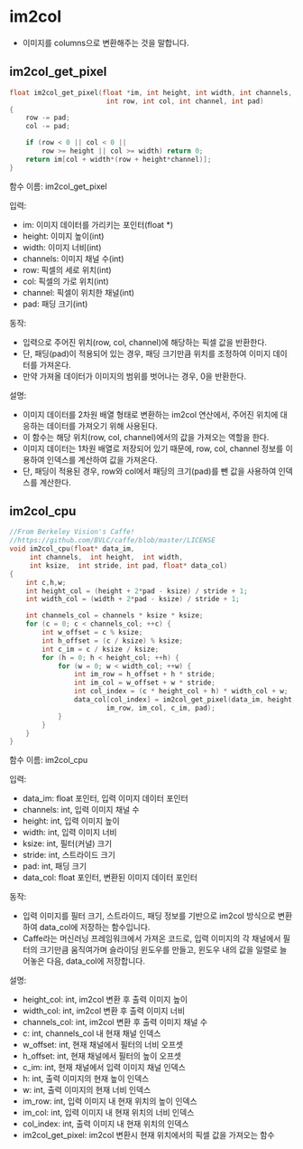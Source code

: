 # im2col

* 이미지를 columns으로 변환해주는 것을 말합니다.

## im2col\_get\_pixel

```c
float im2col_get_pixel(float *im, int height, int width, int channels,
                        int row, int col, int channel, int pad)
{
    row -= pad;
    col -= pad;

    if (row < 0 || col < 0 ||
        row >= height || col >= width) return 0;
    return im[col + width*(row + height*channel)];
}
```

함수 이름: im2col\_get\_pixel

입력:

* im: 이미지 데이터를 가리키는 포인터(float \*)
* height: 이미지 높이(int)
* width: 이미지 너비(int)
* channels: 이미지 채널 수(int)
* row: 픽셀의 세로 위치(int)
* col: 픽셀의 가로 위치(int)
* channel: 픽셀이 위치한 채널(int)
* pad: 패딩 크기(int)

동작:&#x20;

* 입력으로 주어진 위치(row, col, channel)에 해당하는 픽셀 값을 반환한다.&#x20;
* 단, 패딩(pad)이 적용되어 있는 경우, 패딩 크기만큼 위치를 조정하여 이미지 데이터를 가져온다.&#x20;
* 만약 가져올 데이터가 이미지의 범위를 벗어나는 경우, 0을 반환한다.

설명:&#x20;

* 이미지 데이터를 2차원 배열 형태로 변환하는 im2col 연산에서, 주어진 위치에 대응하는 데이터를 가져오기 위해 사용된다.&#x20;
* 이 함수는 해당 위치(row, col, channel)에서의 값을 가져오는 역할을 한다.&#x20;
* 이미지 데이터는 1차원 배열로 저장되어 있기 때문에, row, col, channel 정보를 이용하여 인덱스를 계산하여 값을 가져온다.&#x20;
* 단, 패딩이 적용된 경우, row와 col에서 패딩의 크기(pad)를 뺀 값을 사용하여 인덱스를 계산한다.



## im2col\_cpu

```c
//From Berkeley Vision's Caffe!
//https://github.com/BVLC/caffe/blob/master/LICENSE
void im2col_cpu(float* data_im,
     int channels,  int height,  int width,
     int ksize,  int stride, int pad, float* data_col)
{
    int c,h,w;
    int height_col = (height + 2*pad - ksize) / stride + 1;
    int width_col = (width + 2*pad - ksize) / stride + 1;

    int channels_col = channels * ksize * ksize;
    for (c = 0; c < channels_col; ++c) {
        int w_offset = c % ksize;
        int h_offset = (c / ksize) % ksize;
        int c_im = c / ksize / ksize;
        for (h = 0; h < height_col; ++h) {
            for (w = 0; w < width_col; ++w) {
                int im_row = h_offset + h * stride;
                int im_col = w_offset + w * stride;
                int col_index = (c * height_col + h) * width_col + w;
                data_col[col_index] = im2col_get_pixel(data_im, height, width, channels,
                        im_row, im_col, c_im, pad);
            }
        }
    }
}
```

함수 이름: im2col\_cpu&#x20;

입력:

* data\_im: float 포인터, 입력 이미지 데이터 포인터
* channels: int, 입력 이미지 채널 수
* height: int, 입력 이미지 높이
* width: int, 입력 이미지 너비
* ksize: int, 필터(커널) 크기
* stride: int, 스트라이드 크기
* pad: int, 패딩 크기
* data\_col: float 포인터, 변환된 이미지 데이터 포인터

동작:&#x20;

* 입력 이미지를 필터 크기, 스트라이드, 패딩 정보를 기반으로 im2col 방식으로 변환하여 data\_col에 저장하는 함수입니다.&#x20;
* Caffe라는 머신러닝 프레임워크에서 가져온 코드로, 입력 이미지의 각 채널에서 필터의 크기만큼 움직여가며 슬라이딩 윈도우를 만들고, 윈도우 내의 값을 일렬로 늘어놓은 다음, data\_col에 저장합니다.

설명:

* height\_col: int, im2col 변환 후 출력 이미지 높이
* width\_col: int, im2col 변환 후 출력 이미지 너비
* channels\_col: int, im2col 변환 후 출력 이미지 채널 수
* c: int, channels\_col 내 현재 채널 인덱스
* w\_offset: int, 현재 채널에서 필터의 너비 오프셋
* h\_offset: int, 현재 채널에서 필터의 높이 오프셋
* c\_im: int, 현재 채널에서 입력 이미지 채널 인덱스
* h: int, 출력 이미지의 현재 높이 인덱스
* w: int, 출력 이미지의 현재 너비 인덱스
* im\_row: int, 입력 이미지 내 현재 위치의 높이 인덱스
* im\_col: int, 입력 이미지 내 현재 위치의 너비 인덱스
* col\_index: int, 출력 이미지 내 현재 위치의 인덱스
* im2col\_get\_pixel: im2col 변환시 현재 위치에서의 픽셀 값을 가져오는 함수

